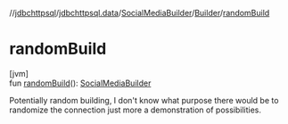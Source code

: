 //[jdbchttpsql](../../../../index.md)/[jdbchttpsql.data](../../index.md)/[SocialMediaBuilder](../index.md)/[Builder](index.md)/[randomBuild](random-build.md)

# randomBuild

[jvm]\
fun [randomBuild](random-build.md)(): [SocialMediaBuilder](../index.md)

Potentially random building, I don't know what purpose there would be to randomize the connection just more a demonstration of possibilities.
